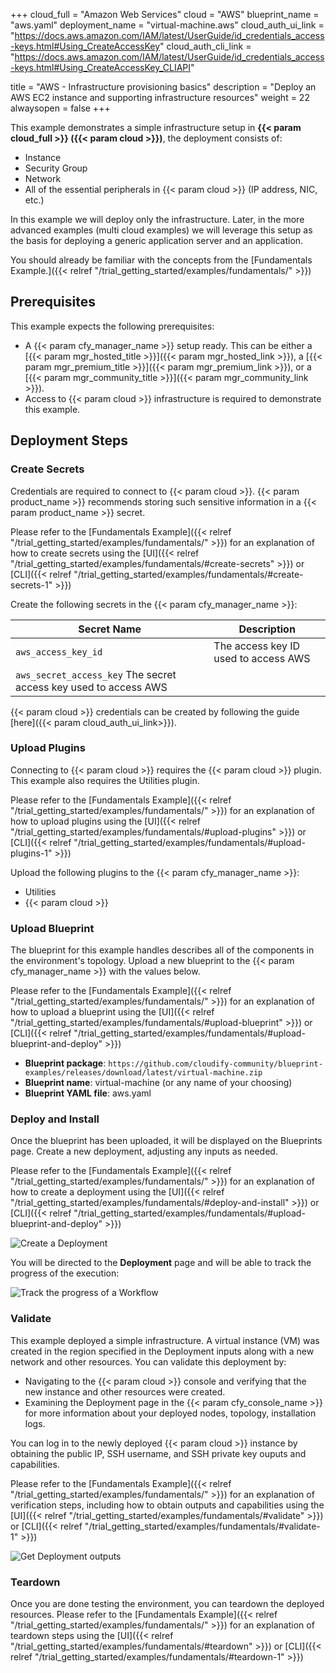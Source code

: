 +++
cloud_full = "Amazon Web Services"
cloud = "AWS"
blueprint_name = "aws.yaml"
deployment_name = "virtual-machine.aws"
cloud_auth_ui_link = "https://docs.aws.amazon.com/IAM/latest/UserGuide/id_credentials_access-keys.html#Using_CreateAccessKey"
cloud_auth_cli_link = "https://docs.aws.amazon.com/IAM/latest/UserGuide/id_credentials_access-keys.html#Using_CreateAccessKey_CLIAPI"

title = "AWS - Infrastructure provisioning basics"
description = "Deploy an AWS EC2 instance and supporting infrastructure resources"
weight = 22
alwaysopen = false
+++

This example demonstrates a simple infrastructure setup in **{{< param cloud_full >}} ({{< param cloud >}})**, the deployment consists of:

 * Instance
 * Security Group
 * Network
 * All of the essential peripherals in {{< param cloud >}} (IP address, NIC, etc.)

In this example we will deploy only the infrastructure.
Later, in the more advanced examples (multi cloud examples)
we will leverage this setup as the basis for deploying a generic application server and an application.

You should already be familiar with the concepts from the [Fundamentals Example.]({{< relref "/trial_getting_started/examples/fundamentals/" >}})

## Prerequisites
This example expects the following prerequisites:

* A {{< param cfy_manager_name >}} setup ready. This can be either a [{{< param mgr_hosted_title >}}]({{< param mgr_hosted_link >}}), a [{{< param mgr_premium_title >}}]({{< param mgr_premium_link >}}), or a [{{< param mgr_community_title >}}]({{< param mgr_community_link >}}).
* Access to {{< param cloud >}} infrastructure is required to demonstrate this example.

## Deployment Steps

### Create Secrets

Credentials are required to connect to {{< param cloud >}}. {{< param product_name >}} recommends storing such sensitive information in a {{< param product_name >}} secret.

Please refer to the [Fundamentals Example]({{< relref "/trial_getting_started/examples/fundamentals/" >}}) for an explanation of how to create secrets using the [UI]({{< relref "/trial_getting_started/examples/fundamentals/#create-secrets" >}}) or [CLI]({{< relref "/trial_getting_started/examples/fundamentals/#create-secrets-1" >}})

Create the following secrets in the {{< param cfy_manager_name >}}:

|                           Secret Name                            |             Description              |
| ---------------------------------------------------------------- | ------------------------------------ |
| `aws_access_key_id`                                              | The access key ID used to access AWS |
| `aws_secret_access_key` The secret access key used to access AWS |                                      |

{{< param cloud >}} credentials can be created by following the guide [here]({{< param cloud_auth_ui_link>}}).

### Upload Plugins

Connecting to {{< param cloud >}} requires the {{< param cloud >}} plugin. This example also requires the Utilities plugin.

Please refer to the [Fundamentals Example]({{< relref "/trial_getting_started/examples/fundamentals/" >}}) for an explanation of how to upload plugins using the [UI]({{< relref "/trial_getting_started/examples/fundamentals/#upload-plugins" >}}) or [CLI]({{< relref "/trial_getting_started/examples/fundamentals/#upload-plugins-1" >}})

Upload the following plugins to the {{< param cfy_manager_name >}}:

* Utilities
* {{< param cloud >}}

### Upload Blueprint

The blueprint for this example handles describes all of the components in the environment's topology. Upload a new blueprint to the {{< param cfy_manager_name >}} with the values below.

Please refer to the [Fundamentals Example]({{< relref "/trial_getting_started/examples/fundamentals/" >}}) for an explanation of how to upload a blueprint using the [UI]({{< relref "/trial_getting_started/examples/fundamentals/#upload-blueprint" >}}) or [CLI]({{< relref "/trial_getting_started/examples/fundamentals/#upload-blueprint-and-deploy" >}})

* **Blueprint package**: `https://github.com/cloudify-community/blueprint-examples/releases/download/latest/virtual-machine.zip`
* **Blueprint name**: virtual-machine (or any name of your choosing)
* **Blueprint YAML file**: aws.yaml

### Deploy and Install

Once the blueprint has been uploaded, it will be displayed on the Blueprints page. Create a new deployment, adjusting any inputs as needed.

Please refer to the [Fundamentals Example]({{< relref "/trial_getting_started/examples/fundamentals/" >}}) for an explanation of how to create a deployment using the [UI]({{< relref "/trial_getting_started/examples/fundamentals/#deploy-and-install" >}}) or [CLI]({{< relref "/trial_getting_started/examples/fundamentals/#upload-blueprint-and-deploy" >}})

![Create a Deployment]( /images/trial_getting_started/aws_basic/Screenshot259.png )

You will be directed to the **Deployment** page and will be able to track the progress of the execution:

![Track the progress of a Workflow]( /images/trial_getting_started/aws_basic/Screenshot261.png )

### Validate

This example deployed a simple infrastructure. A virtual instance (VM) was created in the region specified in the Deployment inputs along with a new network and other resources. You can validate this deployment by:

* Navigating to the {{< param cloud >}} console and verifying that the new instance and other resources were created.
* Examining the Deployment page in the {{< param cfy_console_name >}} for more information about your deployed nodes, topology, installation logs.


You can log in to the newly deployed {{< param cloud >}} instance by obtaining the public IP, SSH username, and SSH private key ouputs and capabilities.

Please refer to the [Fundamentals Example]({{< relref "/trial_getting_started/examples/fundamentals/" >}}) for an explanation of verification steps, including how to obtain outputs and capabilities using the [UI]({{< relref "/trial_getting_started/examples/fundamentals/#validate" >}}) or [CLI]({{< relref "/trial_getting_started/examples/fundamentals/#validate-1" >}})

![Get Deployment outputs]( /images/trial_getting_started/aws_basic/Screenshot263.png )

### Teardown

Once you are done testing the environment, you can teardown the deployed resources. Please refer to the [Fundamentals Example]({{< relref "/trial_getting_started/examples/fundamentals/" >}}) for an explanation of teardown steps using the [UI]({{< relref "/trial_getting_started/examples/fundamentals/#teardown" >}}) or [CLI]({{< relref "/trial_getting_started/examples/fundamentals/#teardown-1" >}})
